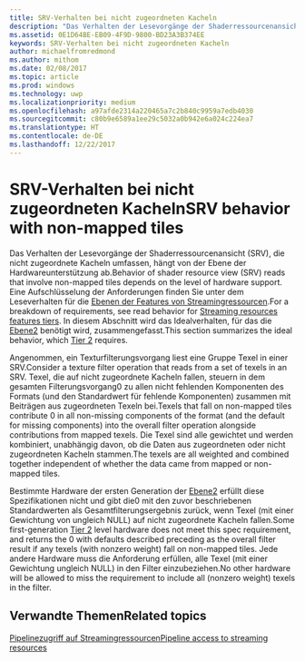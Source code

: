 ```yaml
---
title: SRV-Verhalten bei nicht zugeordneten Kacheln
description: "Das Verhalten der Lesevorgänge der Shaderressourcenansicht (SRV), die nicht zugeordnete Kacheln umfassen, hängt von der Ebene der Hardwareunterstützung ab."
ms.assetid: 0E1D64BE-EB09-4F9D-9800-BD23A3B374EE
keywords: SRV-Verhalten bei nicht zugeordneten Kacheln
author: michaelfromredmond
ms.author: mithom
ms.date: 02/08/2017
ms.topic: article
ms.prod: windows
ms.technology: uwp
ms.localizationpriority: medium
ms.openlocfilehash: a97afde2314a220465a7c2b840c9959a7edb4030
ms.sourcegitcommit: c80b9e6589a1ee29c5032a0b942e6a024c224ea7
ms.translationtype: HT
ms.contentlocale: de-DE
ms.lasthandoff: 12/22/2017
---
```

# <a name="span-iddirect3dconceptssrvbehaviorwithnon-mappedtilesspansrv-behavior-with-non-mapped-tiles"></a><span data-ttu-id="7abc7-104"><span id="direct3dconcepts.srv_behavior_with_non-mapped_tiles"></span>SRV-Verhalten bei nicht zugeordneten Kacheln</span><span class="sxs-lookup"><span data-stu-id="7abc7-104"><span id="direct3dconcepts.srv_behavior_with_non-mapped_tiles"></span>SRV behavior with non-mapped tiles</span></span>


<span data-ttu-id="7abc7-105">Das Verhalten der Lesevorgänge der Shaderressourcenansicht (SRV), die nicht zugeordnete Kacheln umfassen, hängt von der Ebene der Hardwareunterstützung ab.</span><span class="sxs-lookup"><span data-stu-id="7abc7-105">Behavior of shader resource view (SRV) reads that involve non-mapped tiles depends on the level of hardware support.</span></span> <span data-ttu-id="7abc7-106">Eine Aufschlüsselung der Anforderungen finden Sie unter dem Leseverhalten für die [Ebenen der Features von Streamingressourcen](streaming-resources-features-tiers.md).</span><span class="sxs-lookup"><span data-stu-id="7abc7-106">For a breakdown of requirements, see read behavior for [Streaming resources features tiers](streaming-resources-features-tiers.md).</span></span> <span data-ttu-id="7abc7-107">In diesem Abschnitt wird das Idealverhalten, für das die [Ebene2](tier-2.md) benötigt wird, zusammengefasst.</span><span class="sxs-lookup"><span data-stu-id="7abc7-107">This section summarizes the ideal behavior, which [Tier 2](tier-2.md) requires.</span></span>

<span data-ttu-id="7abc7-108">Angenommen, ein Texturfilterungsvorgang liest eine Gruppe Texel in einer SRV.</span><span class="sxs-lookup"><span data-stu-id="7abc7-108">Consider a texture filter operation that reads from a set of texels in an SRV.</span></span> <span data-ttu-id="7abc7-109">Texel, die auf nicht zugeordnete Kacheln fallen, steuern in dem gesamten Filterungsvorgang0 zu allen nicht fehlenden Komponenten des Formats (und den Standardwert für fehlende Komponenten) zusammen mit Beiträgen aus zugeordneten Texeln bei.</span><span class="sxs-lookup"><span data-stu-id="7abc7-109">Texels that fall on non-mapped tiles contribute 0 in all non-missing components of the format (and the default for missing components) into the overall filter operation alongside contributions from mapped texels.</span></span> <span data-ttu-id="7abc7-110">Die Texel sind alle gewichtet und werden kombiniert, unabhängig davon, ob die Daten aus zugeordneten oder nicht zugeordneten Kacheln stammen.</span><span class="sxs-lookup"><span data-stu-id="7abc7-110">The texels are all weighted and combined together independent of whether the data came from mapped or non-mapped tiles.</span></span>

<span data-ttu-id="7abc7-111">Bestimmte Hardware der ersten Generation der [Ebene2](tier-2.md) erfüllt diese Spezifikationen nicht und gibt die0 mit den zuvor beschriebenen Standardwerten als Gesamtfilterungsergebnis zurück, wenn Texel (mit einer Gewichtung von ungleich NULL) auf nicht zugeordnete Kacheln fallen.</span><span class="sxs-lookup"><span data-stu-id="7abc7-111">Some first-generation [Tier 2](tier-2.md) level hardware does not meet this spec requirement, and returns the 0 with defaults described preceding as the overall filter result if any texels (with nonzero weight) fall on non-mapped tiles.</span></span> <span data-ttu-id="7abc7-112">Jede andere Hardware muss die Anforderung erfüllen, alle Texel (mit einer Gewichtung ungleich NULL) in den Filter einzubeziehen.</span><span class="sxs-lookup"><span data-stu-id="7abc7-112">No other hardware will be allowed to miss the requirement to include all (nonzero weight) texels in the filter.</span></span>

## <a name="span-idrelated-topicsspanrelated-topics"></a><span data-ttu-id="7abc7-113"><span id="related-topics"></span>Verwandte Themen</span><span class="sxs-lookup"><span data-stu-id="7abc7-113"><span id="related-topics"></span>Related topics</span></span>


[<span data-ttu-id="7abc7-114">Pipelinezugriff auf Streamingressourcen</span><span class="sxs-lookup"><span data-stu-id="7abc7-114">Pipeline access to streaming resources</span></span>](pipeline-access-to-streaming-resources.md)

 

 




